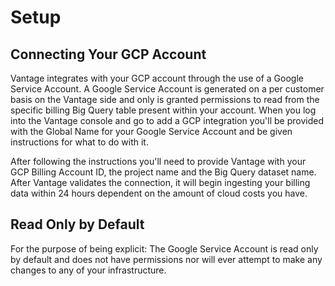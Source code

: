 # Setup

## Connecting Your GCP Account

Vantage integrates with your GCP account through the use of a Google Service Account. A Google Service Account is generated on a per customer basis on the Vantage side and only is granted permissions to read from the specific billing Big Query table present within your account. When you log into the Vantage console and go to add a GCP integration you'll be provided with the Global Name for your Google Service Account and be given instructions for what to do with it. 

After following the instructions you'll need to provide Vantage with your GCP Billing Account ID, the project name and the Big Query dataset name. After Vantage validates the connection, it will begin ingesting your billing data within 24 hours dependent on the amount of cloud costs you have.


## Read Only by Default
For the purpose of being explicit: The Google Service Account is read only by default and does not have permissions nor will ever attempt to make any changes to any of your infrastructure. 
